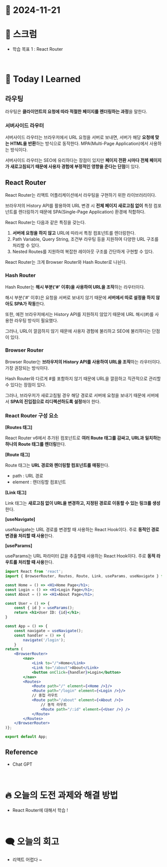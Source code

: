 # 📆 2024-11-21

# 🔔 스크럼

- 학습 목표 1 : React Router
<br/>

# 🚀 Today I Learned


## 라우팅

라우팅은 **클라이언트의 요청에 따라 적절한 페이지를 렌더링하는 과정**을 말한다.


### 서버사이드 라우터


서버사이드 라우터는 브라우저에서 URL 요청을 서버로 보내면, 서버가 해당 **요청에 맞는 HTML을 반환**하는 방식으로 동작한다. MPA(Multi-Page Application)에서 사용하는 방식이다.

서버사이드 라우터는 SEO에 유리하다는 장점이 있지만 **페이지 전환 시마다 전체 페이지가 새로고침되기 때문에 사용자 경험에 부정적인 영향을 준다는 단점**이 있다.


## React Router


React Router는 리액트 어플리케이션에서 라우팅을 구현하기 위한 라이브러리이다.

브라우저의 History API를 활용하여 URL 변경 시 **전체 페이지 새로고침 없이** 특정 컴포넌트를 렌더링하기 때문에 SPA(Single-Page Application) 환경에 적합하다.

React Router는 다음과 같은 특징을 갖는다.

1. **서버에 요청을 하지 않고** URL에 따라서 특정 컴포넌트를 렌더링한다.
2. Path Variable, Query String, 조건부 라우팅 등을 지원하여 다양한 URL 구조를 처리할 수 있다.
3. Nested Routes를 지원하여 복잡한 레이아웃 구조를 간단하게 구현할 수 있다.

React Router는 크게 Browser Router와 Hash Router로 나뉜다.


### Hash Router


Hash Router는 **해시 부분('#' 이후)을 사용하여 URL을 조작**하는 라우터이다.

해시 부분('#' 이후)은 요청을 서버로 보내지 않기 때문에 **서버에서 따로 설정을 하지 않아도 SPA가 작동**한다.

또한, 예전 브라우저에서는 History API를 지원하지 않았기 때문에 URL 해시(#)를 사용한 라우팅 방식이 필요했다.

그러나, URL이 깔끔하지 않기 때문에 사용자 경험에 불리하고 SEO에 불리하다는 단점이 있다.


### Browser Router


Browser Router는 **브라우저의 History API를 사용하여 URL을 조작**하는 라우터이다. 가장 권장되는 방식이다.

Hash Router와 다르게 #를 포함하지 않기 때문에 URL을 깔끔하고 직관적으로 관리할 수 있다는 장점이 있다. 

그러나, 브라우저가 새로고침될 경우 해당 경로로 서버에 요청을 보내기 때문에 서버에서 **SPA의 진입접으로 리디렉션하도록 설정**해야 한다.


### React Router 구성 요소


**[Routes 태그]**

React Router v6에서 추가된 컴포넌트로 **여러 Route 태그를 감싸고, URL과 일치하는 하나의 Route 태그를 렌더링**한다.

**[Route 태그]**

Route 태그는 **URL 경로와 렌더링할 컴포넌트를 매핑**한다.
- path : URL 경로
- element : 렌더링할 컴포넌트

**[Link 태그]**

Link 태그는 **새로고침 없이 URL을 변경하고, 지정된 경로로 이동할 수 있는 링크를 생성**한다.

**[useNavigate]**

useNavigate는 URL 경로를 변경할 때 사용하는 React Hook이다. 주로 **동적인 경로 변경을 처리할 때 사용**한다.

**[useParams]**

useParams는 URL 파라미터 값을 추출할때 사용하는 React Hook이다. 주로 **동적 라우트를 처리할 때 사용**한다.


```jsx
import React from 'react';
import { BrowserRouter, Routes, Route, Link, useParams, useNavigate } from 'react-router-dom';

const Home = () => <H1>Home Page</h1>;
const Login = () => <H1>Login Page</h1>;
const About = () => <H1>About Page</h1>;

const User = () => {
	const { id } = useParams();
	return <h1>User ID: {id}</h1>;
}

const App = () => {
	const navigate = useNavigate();
	const handler = () => {
		navigate('/login');
	}
return (
	<BrowserRouter>
		<nav>
			<Link to="/">Home</Link>
			<Link to="/about">About</Link>
			<button onClick={handler}>Login</button> 
		</nav>
		<Routes>
			<Route path="/" element={<Home />}/>
			<Route path="/login" element={<Login />}/>
			// 중첩 라우트
			<Route path="/about" element={<About />}>
				// 동적 라우트
				<Route path="/:id" element={<User />} />
			</Route>
		</Routes>
	</BrowserRouter>
)};

export default App;
```

## Reference
- Chat GPT

<br/>

# 🔥 오늘의 도전 과제와 해결 방법

- React Router에 대해서 학습 !

<br/>

# 🗨️ 오늘의 회고

- 리액트 어렵다 ~


<!--
- 오늘의 학습 경험에 대한 자유로운 생각이나 느낀 점을 기록합니다.
- 성공적인 점, 개선해야 할 점, 새롭게 시도하고 싶은 방법 등을 포함할 수 있습니다.-->

